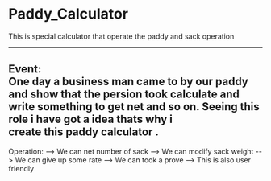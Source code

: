 # Paddy_Calculator
This is special calculator that operate the paddy and sack operation

--------------------------------------------------------------------------------------------------
Event:                                                                                        
      One day a business man came to by our paddy and show that the persion took calculate and
     write something to get net and so on. Seeing this role i have got a idea thats why i    
     create this paddy calculator .                                                          
--------------------------------------------------------------------------------------------------
Operation:
          --> We can net number of sack
          --> We can modify sack weight
          --> We can give up some rate
          --> We can took a prove
          --> This is also user friendly
